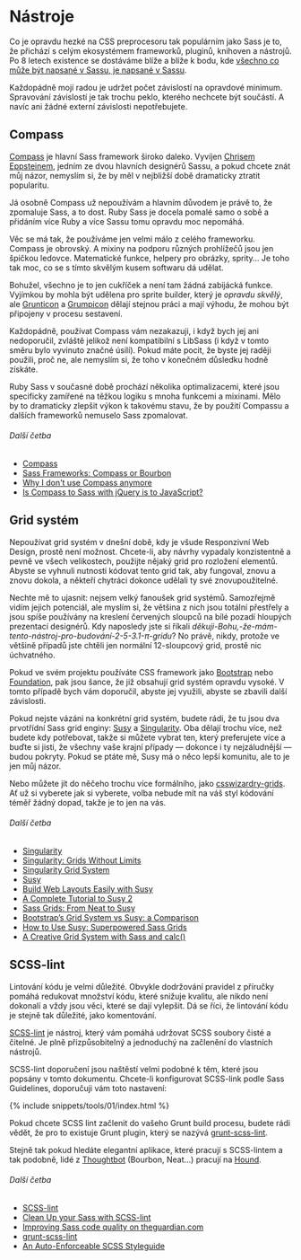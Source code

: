 
# Nástroje

Co je opravdu hezké na CSS preprocesoru tak populárním jako Sass je to, že přichází s celým ekosystémem frameworků, pluginů, knihoven a nástrojů. Po 8 letech existence se dostáváme blíže a blíže k bodu, kde [všechno co může být napsané v Sassu, je napsané v Sassu](https://kittygiraudel.com/2014/10/27/rethinking-atwoods-law/).

Každopádně mojí radou je udržet počet závislostí na opravdové minimum. Spravování závislostí je tak trochu peklo, kterého nechcete být součástí. A navíc ani žádné externí závislosti nepotřebujete.

## Compass

[Compass](http://compass-style.org/) je hlavní Sass framework široko daleko. Vyvíjen [Chrisem Eppsteinem](https://twitter.com/chriseppstein), jedním ze dvou hlavních designérů Sassu, a pokud chcete znát můj názor, nemyslím si, že by měl v nejbližší době dramaticky ztratit popularitu.

Já osobně Compass už nepoužívám a hlavním důvodem je právě to, že zpomaluje Sass, a to dost. Ruby Sass je docela pomalé samo o sobě a přidáním více Ruby a více Sassu tomu opravdu moc nepomáhá.

Věc se má tak, že používáme jen velmi málo z celého frameworku. Compass je obrovský. A mixiny na podporu různých prohlížečů jsou jen špičkou ledovce. Matematické funkce, helpery pro obrázky, sprity… Je toho tak moc, co se s tímto skvělým kusem softwaru dá udělat.

Bohužel, všechno je to jen cukříček a není tam žádná zabijácká funkce. Vyjímkou by mohla být udělena pro sprite builder, který je *opravdu skvělý*, ale [Grunticon](https://github.com/filamentgroup/grunticon) a [Grumpicon](http://grumpicon.com/) dělají stejnou práci a mají výhodu, že mohou být připojeny v procesu sestavení.

Každopádně, používat Compass vám nezakazuji, i když bych jej ani nedoporučil, zvláště jelikož není kompatibilní s LibSass (i když v tomto směru bylo vyvinuto značné úsilí). Pokud máte pocit, že byste jej raději použili, proč ne, ale nemyslím si, že toho v konečném důsledku hodně získáte.

<div class="note">
  <p>Ruby Sass v současné době prochází několika optimalizacemi, které jsou specificky zamířené na těžkou logiku s mnoha funkcemi a mixinami. Mělo by to dramaticky zlepšit výkon k takovému stavu, že by použití Compassu a dalších frameworků nemuselo Sass zpomalovat.</p>
</div>

###### Další četba

* [Compass](http://compass-style.org/)
* [Sass Frameworks: Compass or Bourbon](https://www.sitepoint.com/compass-or-bourbon-sass-frameworks/)
* [Why I don't use Compass anymore](https://www.sitepoint.com/dont-use-compass-anymore/)
* [Is Compass to Sass with jQuery is to JavaScript?](https://www.sitepoint.com/compass-sass-jquery-javascript/)

## Grid systém

Nepoužívat grid systém v dnešní době, kdy je všude Responzivní Web Design, prostě není možnost. Chcete-li, aby návrhy vypadaly konzistentně a pevně ve všech velikostech, použijte nějaký grid pro rozložení elementů. Abyste se vyhnuli nutnosti kódovat tento grid tak, aby fungoval, znovu a znovu dokola, a někteří chytráci dokonce udělali ty své znovupoužitelné.

Nechte mě to ujasnit: nejsem velký fanoušek grid systémů. Samozřejmě vidím jejich potenciál, ale myslím si, že většina z nich jsou totální přestřely a jsou spíše používány na kreslení červených sloupců na bílé pozadí hloupých prezentací designérů. Kdy naposledy jste si říkali *děkuji-Bohu,-že-mám-tento-nástroj-pro-budování-2-5-3.1-π-gridu*? No právě, nikdy, protože ve většině případů jste chtěli jen normální 12-sloupcový grid, prostě nic úchvatného.

Pokud ve svém projektu používáte CSS framework jako [Bootstrap](https://getbootstrap.com/) nebo [Foundation](https://get.foundation/), pak jsou šance, že již obsahují grid systém opravdu vysoké. V tomto případě bych vám doporučil, abyste jej využili, abyste se zbavili další závislosti.

Pokud nejste vázáni na konkrétní grid systém, budete rádi, že tu jsou dva prvotřídní Sass grid enginy: [Susy](https://www.oddbird.net/susy/) a [Singularity](https://github.com/at-import/Singularity). Oba dělají trochu více, než budete kdy potřebovat, takže si můžete vybrat ten, který preferujete více a buďte si jisti, že všechny vaše krajní případy &mdash; dokonce i ty nejzáludnější &mdash; budou pokryty. Pokud se ptáte mě, Susy má o něco lepší komunitu, ale to je jen můj názor.

Nebo můžete jít do něčeho trochu více formálního, jako [csswizardry-grids](https://github.com/csswizardry/csswizardry-grids). Ať už si vyberete jak si vyberete, volba nebude mít na váš styl kódování téměř žádný dopad, takže je to jen na vás.

###### Další četba

* [Singularity](https://github.com/at-import/Singularity)
* [Singularity: Grids Without Limits](https://fourword.fourkitchens.com/article/singularity-grids-without-limits)
* [Singularity Grid System](https://www.mediacurrent.com/blog/singularity-grid-system)
* [Susy](https://www.oddbird.net/susy/)
* [Build Web Layouts Easily with Susy](https://css-tricks.com/build-web-layouts-easily-susy/)
* [A Complete Tutorial to Susy 2](https://www.zell-weekeat.com/susy2-tutorial/)
* [Sass Grids: From Neat to Susy](https://www.sitepoint.com/sass-grids-neat-susy/)
* [Bootstrap’s Grid System vs Susy: a Comparison](https://www.sitepoint.com/bootstraps-grid-system-vs-susy-comparison/)
* [How to Use Susy: Superpowered Sass Grids](https://webdesign.tutsplus.com/tutorials/how-to-use-susy-superpowered-sass-grids--cms-22744)
* [A Creative Grid System with Sass and calc()](https://www.sitepoint.com/creative-grid-system-sass-calc/)

## SCSS-lint

Lintování kódu je velmi důležité. Obvykle dodržování pravidel z příručky pomáhá redukovat množství kódu, které snižuje kvalitu, ale nikdo není dokonalí a vždy jsou věci, které se dají vylepšit. Dá se říci, že lintování kódu je stejně tak důležité, jako komentování.

[SCSS-lint](https://github.com/causes/scss-lint) je nástroj, který vám pomáhá udržovat SCSS soubory čisté a čitelné. Je plně přizpůsobitelný a jednoduchý na začlenění do vlastních nástrojů.

SCSS-lint doporučení jsou naštěstí velmi podobné k těm, které jsou popsány v tomto dokumentu. Chcete-li konfigurovat SCSS-link podle Sass Guidelines, doporučuji vám toto nastavení:

{% include snippets/tools/01/index.html %}

<div class="note">
  <p>Pokud chcete SCSS lint začlenit do vašeho Grunt build procesu, budete rádi vědět, že pro to existuje Grunt plugin, který se nazývá <a href="https://github.com/ahmednuaman/grunt-scss-lint">grunt-scss-lint</a>.</p>
  <p>Stejně tak pokud hledáte elegantní aplikace, které pracují s SCSS-lintem a tak podobně, lidé z <a href="https://thoughtbot.com/">Thoughtbot</a> (Bourbon, Neat…) pracují na <a href="https://houndci.com/">Hound</a>.</p>
</div>

###### Další četba

* [SCSS-lint](https://github.com/causes/scss-lint)
* [Clean Up your Sass with SCSS-lint](https://blog.martinhujer.cz/clean-up-your-sass-with-scss-lint/)
* [Improving Sass code quality on theguardian.com](https://www.theguardian.com/info/developer-blog/2014/may/13/improving-sass-code-quality-on-theguardiancom)
* [grunt-scss-lint](https://github.com/ahmednuaman/grunt-scss-lint)
* [An Auto-Enforceable SCSS Styleguide](https://davidtheclark.com/scss-lint-styleguide/)
